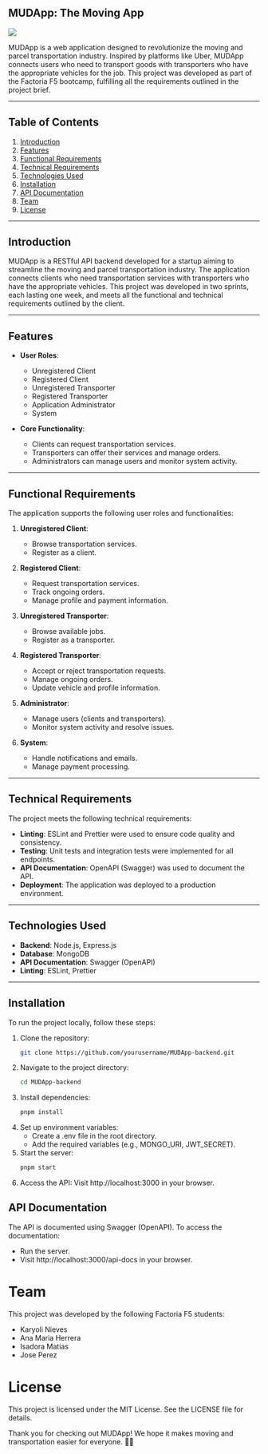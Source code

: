## MUDApp: The Moving App
![](https://imgur.com/MiDuWQ5.png)

MUDApp is a web application designed to revolutionize the moving and parcel transportation industry. Inspired by platforms like Uber, MUDApp connects users who need to transport goods with transporters who have the appropriate vehicles for the job. This project was developed as part of the Factoria F5 bootcamp, fulfilling all the requirements outlined in the project brief.

---

## Table of Contents
1. [Introduction](#introduction)
2. [Features](#features)
3. [Functional Requirements](#functional-requirements)
4. [Technical Requirements](#technical-requirements)
5. [Technologies Used](#technologies-used)
6. [Installation](#installation)
7. [API Documentation](#api-documentation)
8. [Team](#team)
9. [License](#license)

---

## Introduction

MUDApp is a RESTful API backend developed for a startup aiming to streamline the moving and parcel transportation industry. The application connects clients who need transportation services with transporters who have the appropriate vehicles. This project was developed in two sprints, each lasting one week, and meets all the functional and technical requirements outlined by the client.

---

## Features

- **User Roles**:
  - Unregistered Client
  - Registered Client
  - Unregistered Transporter
  - Registered Transporter
  - Application Administrator
  - System

- **Core Functionality**:
  - Clients can request transportation services.
  - Transporters can offer their services and manage orders.
  - Administrators can manage users and monitor system activity.

---

## Functional Requirements

The application supports the following user roles and functionalities:

1. **Unregistered Client**:
   - Browse transportation services.
   - Register as a client.

2. **Registered Client**:
   - Request transportation services.
   - Track ongoing orders.
   - Manage profile and payment information.

3. **Unregistered Transporter**:
   - Browse available jobs.
   - Register as a transporter.

4. **Registered Transporter**:
   - Accept or reject transportation requests.
   - Manage ongoing orders.
   - Update vehicle and profile information.

5. **Administrator**:
   - Manage users (clients and transporters).
   - Monitor system activity and resolve issues.

6. **System**:
   - Handle notifications and emails.
   - Manage payment processing.

---

## Technical Requirements

The project meets the following technical requirements:

- **Linting**: ESLint and Prettier were used to ensure code quality and consistency.
- **Testing**: Unit tests and integration tests were implemented for all endpoints.
- **API Documentation**: OpenAPI (Swagger) was used to document the API.
- **Deployment**: The application was deployed to a production environment.

---

## Technologies Used

- **Backend**: Node.js, Express.js
- **Database**: MongoDB
- **API Documentation**: Swagger (OpenAPI)
- **Linting**: ESLint, Prettier

---

## Installation

To run the project locally, follow these steps:

1. Clone the repository:
   ```bash
   git clone https://github.com/yourusername/MUDApp-backend.git
2. Navigate to the project directory:
   ```bash
   cd MUDApp-backend
3. Install dependencies:
   ```bash
   pnpm install
4. Set up environment variables:
   - Create a .env file in the root directory.
   - Add the required variables (e.g., MONGO_URI, JWT_SECRET).
5. Start the server:
   ```bash
   pnpm start
5. Access the API:
   Visit http://localhost:3000 in your browser.

## API Documentation
The API is documented using Swagger (OpenAPI). To access the documentation:
- Run the server.
- Visit http://localhost:3000/api-docs in your browser.

# Team
This project was developed by the following Factoria F5 students:

- Karyoli Nieves
- Ana Maria Herrera
- Isadora Matias
- Jose Perez

# License
This project is licensed under the MIT License. See the LICENSE file for details.

Thank you for checking out MUDApp! We hope it makes moving and transportation easier for everyone. 🚚✨
